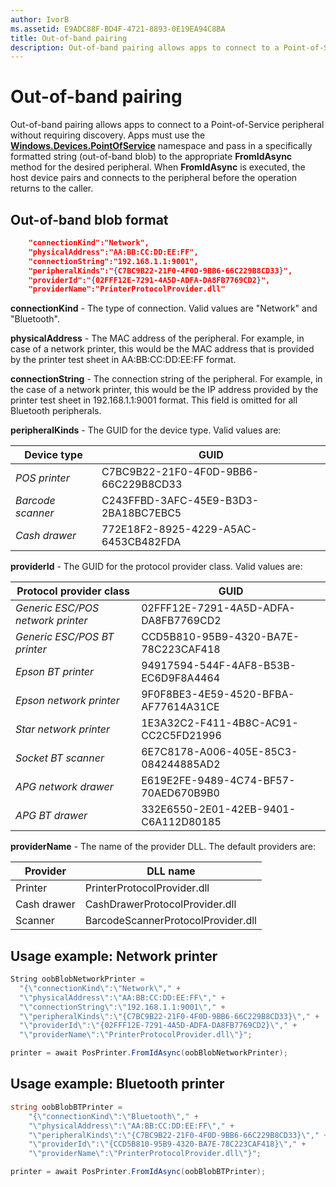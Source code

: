 ```yaml
---
author: IvorB
ms.assetid: E9ADC88F-BD4F-4721-8893-0E19EA94C8BA
title: Out-of-band pairing
description: Out-of-band pairing allows apps to connect to a Point-of-Service peripheral without requiring discovery.
---
```

# Out-of-band pairing

Out-of-band pairing allows apps to connect to a Point-of-Service peripheral without requiring discovery. Apps must use the [**Windows.Devices.PointOfService**](https://msdn.microsoft.com/library/windows/apps/windows.devices.pointofservice.aspx) namespace and pass in a specifically formatted string (out-of-band blob) to the appropriate **FromIdAsync** method for the desired peripheral. When **FromIdAsync** is executed, the host device pairs and connects to the peripheral before the operation returns to the caller.

## Out-of-band blob format

```json
    "connectionKind":"Network",
    "physicalAddress":"AA:BB:CC:DD:EE:FF",
    "connectionString":"192.168.1.1:9001",
    "peripheralKinds":"{C7BC9B22-21F0-4F0D-9BB6-66C229B8CD33}",
    "providerId":"{02FFF12E-7291-4A5D-ADFA-DA8FB7769CD2}",
    "providerName":"PrinterProtocolProvider.dll"
```

**connectionKind** - The type of connection. Valid values are "Network" and "Bluetooth".

**physicalAddress** - The MAC address of the peripheral. For example, in case of a network printer, this would be the MAC address that is provided by the printer test sheet in AA:BB:CC:DD:EE:FF format.

**connectionString** - The connection string of the peripheral. For example, in the case of a network printer, this would be the IP address provided by the printer test sheet in 192.168.1.1:9001 format. This field is omitted for all Bluetooth peripherals.

**peripheralKinds** - The GUID for the device type. Valid values are:

| Device type | GUID |
| ---- | ---- |
| *POS printer* | C7BC9B22-21F0-4F0D-9BB6-66C229B8CD33 |
| *Barcode scanner* | C243FFBD-3AFC-45E9-B3D3-2BA18BC7EBC5 |
| *Cash drawer* | 772E18F2-8925-4229-A5AC-6453CB482FDA |


**providerId** - The GUID for the protocol provider class. Valid values are:

| Protocol provider class | GUID |
| ---- | ---- |
| *Generic ESC/POS network printer* | 02FFF12E-7291-4A5D-ADFA-DA8FB7769CD2 |
| *Generic ESC/POS BT printer* | CCD5B810-95B9-4320-BA7E-78C223CAF418 |
| *Epson BT printer* | 94917594-544F-4AF8-B53B-EC6D9F8A4464 |
| *Epson network printer* | 9F0F8BE3-4E59-4520-BFBA-AF77614A31CE |
| *Star network printer* | 1E3A32C2-F411-4B8C-AC91-CC2C5FD21996 |
| *Socket BT scanner* | 6E7C8178-A006-405E-85C3-084244885AD2 |
| *APG network drawer* | E619E2FE-9489-4C74-BF57-70AED670B9B0 |
| *APG BT drawer* | 332E6550-2E01-42EB-9401-C6A112D80185 |


**providerName** - The name of the provider DLL. The default providers are:

| Provider | DLL name |
| ---- | ---- |
| Printer | PrinterProtocolProvider.dll |
| Cash drawer | CashDrawerProtocolProvider.dll |
| Scanner | BarcodeScannerProtocolProvider.dll |

## Usage example: Network printer

```csharp
String oobBlobNetworkPrinter =
  "{\"connectionKind\":\"Network\"," +
  "\"physicalAddress\":\"AA:BB:CC:DD:EE:FF\"," +
  "\"connectionString\":\"192.168.1.1:9001\"," +
  "\"peripheralKinds\":\"{C7BC9B22-21F0-4F0D-9BB6-66C229B8CD33}\"," +
  "\"providerId\":\"{02FFF12E-7291-4A5D-ADFA-DA8FB7769CD2}\"," +
  "\"providerName\":\"PrinterProtocolProvider.dll\"}";

printer = await PosPrinter.FromIdAsync(oobBlobNetworkPrinter);
```

## Usage example: Bluetooth printer

```csharp
string oobBlobBTPrinter =
    "{\"connectionKind\":\"Bluetooth\"," +
    "\"physicalAddress\":\"AA:BB:CC:DD:EE:FF\"," +
    "\"peripheralKinds\":\"{C7BC9B22-21F0-4F0D-9BB6-66C229B8CD33}\"," +
    "\"providerId\":\"{CCD5B810-95B9-4320-BA7E-78C223CAF418}\"," +
    "\"providerName\":\"PrinterProtocolProvider.dll\"}";

printer = await PosPrinter.FromIdAsync(oobBlobBTPrinter);

```


<!--HONumber=Jun16_HO3-->


